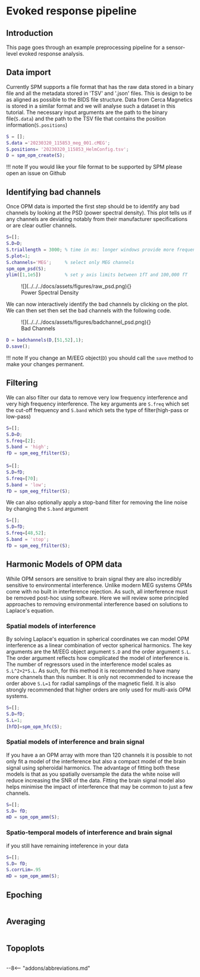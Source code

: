 # Evoked response pipeline

## Introduction

This page goes through an example preprocessing pipeline for a sensor-level evoked response analysis. 

## Data import 

Currently SPM supports a file format that has the raw data stored in a binary file and all the metadata stored in 'TSV' and '.json' files. This is design to be as aligned as possible to the BIDS file structure. Data from Cerca Magnetics is stored in a similar format and we will analyse such a dataset in this tutorial. The necessary input arguments are the path to the binary file(`S.data`) and the path to the TSV file that contains the position information(`S.positions`)

```matlab
S = [];
S.data ='20230320_115853_meg_001.cMEG';
S.positions= '20230320_115853_HelmConfig.tsv';
D = spm_opm_create(S);
```

!!! note
    If you would like your file format to be supported by SPM please open an issue on Github

## Identifying bad channels

Once OPM data is imported the first step should be to identify any bad channels by looking at the PSD (power spectral density). This plot tells us if any channels are deviating notably from their manufacturer specifications or are clear outlier channels. 


```matlab
S=[];
S.D=D;
S.triallength = 3000; % time in ms: longer windows provide more frequency resolution but are noisier
S.plot=1;
S.channels='MEG';     % select only MEG channels
spm_opm_psd(S);
ylim([1,1e5])         % set y axis limits between 1fT and 100,000 fT
```

<figure markdown>
  ![](../../../docs/assets/figures/raw_psd.png){}
  <figcaption>Power Spectral Density</figcaption>
</figure>


We can now interactively identify the bad channels by clicking on the plot. We can then set then set the bad channels with the following code. 

<figure markdown>
  ![](../../../docs/assets/figures/badchannel_psd.png){}
  <figcaption>Bad Channels</figcaption>
</figure>

```matlab 
D = badchannels(D,[51,52],1);
D.save();
```
!!! note
    If you change an M/EEG object(`D`) you should call the `save` method to make your changes permanent.

## Filtering 

We can also filter our data to remove very low frequency interference and very high frequency interference. 
The key arguments are `S.freq` which set the cut-off frequency and `S.band` which sets the type of filter(high-pass or low-pass)

```matlab
S=[];
S.D=D;
S.freq=[2];
S.band = 'high';
fD = spm_eeg_ffilter(S);

S=[];
S.D=fD;
S.freq=[70];
S.band = 'low';
fD = spm_eeg_ffilter(S);

```
We can also optionally apply a stop-band filter for removing the line noise by changing the `S.band` argument

```matlab
S=[];
S.D=fD;
S.freq=[48,52];
S.band = 'stop';
fD = spm_eeg_ffilter(S);
```


## Harmonic Models of OPM data
While OPM sensors are sensitive to brain signal they are also incredibly sensitive to environmental interference. Unlike modern MEG systems OPMs come with no built in interference rejection. As such, all interference must be removed post-hoc using software. Here we will review some principled approaches to removing environmental interference based on solutions to Laplace's equation. 

### Spatial models of interference 

By solving Laplace's equation in spherical coordinates we can model OPM interference as a linear combination of vector spherical harmonics. The key arguments are the M/EEG object argument `S.D` and the order argument `S.L`. The order argument reflects how complicated the model of interference is. The number of regressors used in the interference model scales as `S.L^2+2*S.L`. As such, for this method it is recommended to have many more channels than this number. It is only not recommended to increase the order above `S.L=1` for radial samplings of the magnetic field. It is also strongly recommended that higher orders are only used for multi-axis OPM systems.

```matlab
S=[];
S.D=fD;
S.L=1;
[hfD]=spm_opm_hfc(S);
``` 
### Spatial models of interference and brain signal 
If you have a an OPM array with more than 120 channels it is possible to not only fit a model of the interference but also a compact model of the brain signal using spheroidal harmonics. The advantage of fitting both these models is that as you spatially oversample the data the white noise will reduce increasing the SNR of the data. Fitting the brain signal model also helps minimise the impact of interference that may be common to just a few channels. 



```matlab
S=[];
S.D= fD;
mD = spm_opm_amm(S);

``` 
### Spatio-temporal models of interference and brain signal 
if you still have remaining inteference in your data 

```matlab
S=[];
S.D= fD;
S.corrLim=.95
mD = spm_opm_amm(S);
``` 


## Epoching

```matlab

``` 

## Averaging 

```matlab

``` 

## Topoplots

```matlab

``` 


--8<-- "addons/abbreviations.md"